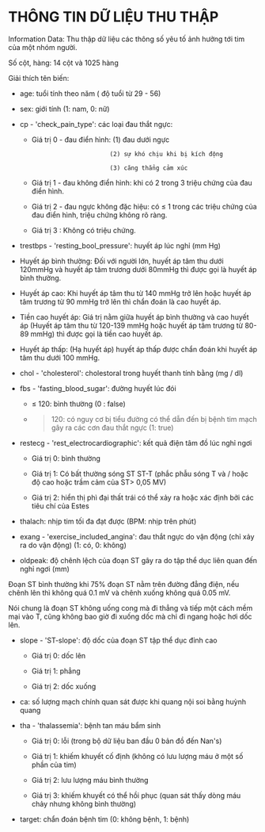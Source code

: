 ﻿# THÔNG TIN DỮ LIỆU THU THẬP

Information Data: Thu thập dữ liệu các thông số yêu tố ảnh hưởng tới tim của một nhóm người.

Số cột, hàng: 14 cột và 1025 hàng

Giải thích tên biến:
- age: tuổi tính theo năm ( độ tuổi từ 29 - 56)

- sex: giới tính (1: nam, 0: nữ)

- cp - 'check_pain_type': các loại đau thắt ngực:

    - Giá trị 0 - đau điển hình: (1) đau dưới ngực

                                (2) sự khó chịu khi bị kích động

			                    (3) căng thẳng cảm xúc
 
    -  Giá trị 1 - đau không điển hình: khi có 2 trong 3 triệu chứng của đau điển hình.

    -  Giá trị 2 - đau ngực không đặc hiệu: có ≤ 1 trong các triệu chứng của đau điển hình, triệu chứng không rõ ràng.

    -  Giá trị 3 : Không có triệu chứng.

- trestbps - 'resting\_bool\_pressure': huyết áp lúc nghỉ (mm Hg)

-  Huyết áp bình thường: Đối với người lớn, huyết áp tâm thu dưới 120mmHg và huyết áp tâm trương dưới 80mmHg thì được gọi là huyết áp bình thường.

-  Huyết áp cao: Khi huyết áp tâm thu từ 140 mmHg trở lên hoặc huyết áp tâm trương từ 90 mmHg trở lên thì chẩn đoán là cao huyết áp.

-  Tiền cao huyết áp: Giá trị nằm giữa huyết áp bình thường và cao huyết áp (Huyết áp tâm thu từ 120-139 mmHg hoặc huyết áp tâm trương từ 80-89 mmHg) thì được gọi là tiền cao huyết áp.

-  Huyết áp thấp: (Hạ huyết áp) huyết áp thấp được chẩn đoán khi huyết áp tâm thu dưới 100 mmHg.

- chol - 'cholesterol': cholestoral trong huyết thanh tính bằng (mg / dl)

- fbs - 'fasting_blood_sugar': đường huyết lúc đói

    -  ≤ 120: bình thường (0 : false)

    -  > 120: có nguy cơ bị tiểu đường có thể dẫn đến bị bệnh tim mạch gây ra các cơn đau thắt ngực (1: true)

- restecg - 'rest\_electrocardiographic': kết quả điện tâm đồ lúc nghỉ ngơi

    -  Giá trị 0: bình thường

    -  Giá trị 1: Có bất thường sóng ST ST-T (phắc phẫu sóng T và / hoặc độ cao hoặc trầm cảm của ST> 0,05 MV)

    -  Giá trị 2: hiển thị phì đại thất trái có thể xảy ra hoặc xác định bởi các tiêu chí của Estes

- thalach:  nhịp tim tối đa đạt được (BPM: nhịp trên phút)

- exang - 'exercise\_included\_angina': đau thắt ngực do vận động (chỉ xảy ra do vận động) (1: có, 0: không)

- oldpeak: độ chênh lệch của đoạn ST gây ra do tập thể dục liên quan đến nghỉ ngơi (mm)

Đoạn ST bình thường khi 75% đoạn ST nằm trên đường đẳng điện, nếu chênh lên thì không quá 0.1 mV và chênh xuống không quá 0.05 mV.

Nói chung là đoạn ST không uống cong mà đi thẳng và tiếp một cách mềm mại vào T, cũng không bao giờ đi xuống dốc mà chỉ đi ngang hoặc hơi dốc lên.

- slope - 'ST-slope': độ dốc của đoạn ST tập thể dục đỉnh cao

    -  Giá trị 0: dốc lên

    -  Giá trị 1: phẳng

    -  Giá trị 2: dốc xuống

- ca: số lượng mạch chính quan sát được khi quang nội soi bằng huỳnh quang

- tha - 'thalassemia': bệnh tan máu bẩm sinh

    -  Giá trị 0: lỗi (trong bộ dữ liệu ban đầu 0 bản đồ đến Nan's)

    -  Giá trị 1: khiếm khuyết cố định (không có lưu lượng máu ở một số phần của tim)

    -  Giá trị 2: lưu lượng máu bình thường

    -  Giá trị 3: khiếm khuyết có thể hồi phục (quan sát thấy dòng máu chảy nhưng không bình thường)

- target: chẩn đoán bệnh tim (0: không bệnh, 1: bệnh)

